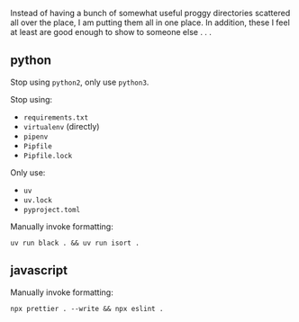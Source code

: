 Instead of having a bunch of somewhat useful proggy directories
scattered all over the place, I am putting them all in one place.  In
addition, these I feel at least are good enough to show to someone
else . . .

python
------
Stop using `python2`, only use `python3`.

Stop using:
- `requirements.txt`
- `virtualenv` (directly)
- `pipenv`
- `Pipfile`
- `Pipfile.lock`

Only use:
- `uv`
- `uv.lock`
- `pyproject.toml`

Manually invoke formatting:

```
uv run black . && uv run isort .
```

javascript
----------
Manually invoke formatting:

```
npx prettier . --write && npx eslint .
```
